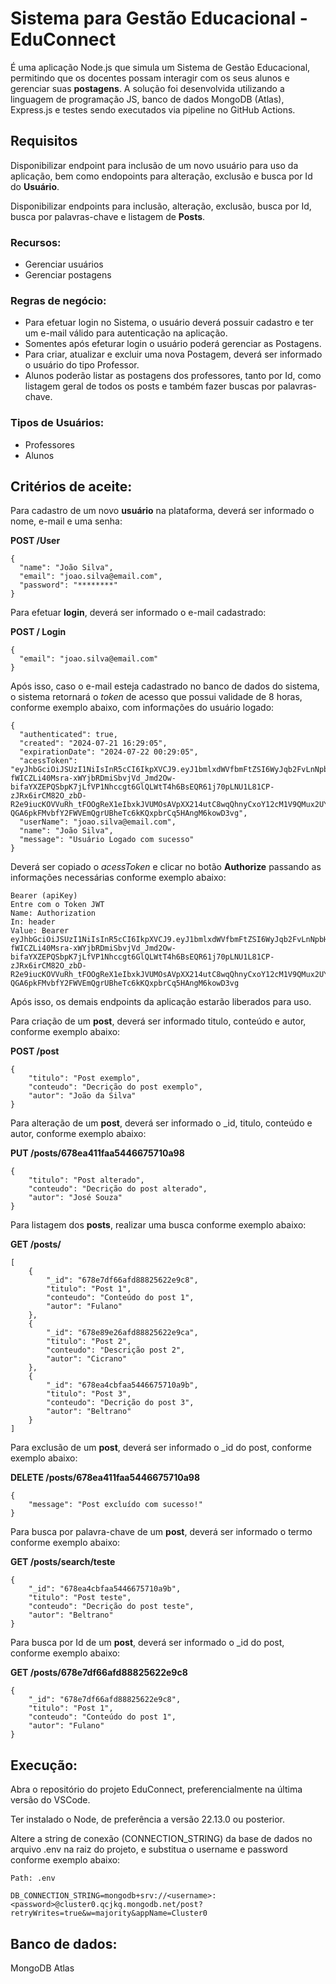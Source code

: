 # Sistema para Gestão Educacional - EduConnect

É uma aplicação Node.js que simula um Sistema de Gestão Educacional, permitindo que os docentes possam interagir com os seus alunos e gerenciar suas **postagens**. A solução foi desenvolvida utilizando a linguagem de programação JS, banco de dados MongoDB (Atlas), Express.js e testes sendo executados via pipeline no GitHub Actions.

## Requisitos

Disponibilizar endpoint para inclusão de um novo usuário para uso da aplicação, bem como endopoints para alteração, exclusão e busca por Id do **Usuário**.

Disponibilizar endpoints para inclusão, alteração, exclusão, busca por Id, busca por palavras-chave e listagem de **Posts**.

### Recursos:
* Gerenciar usuários
* Gerenciar postagens

### Regras de negócio:
* Para efetuar login no Sistema, o usuário deverá possuir cadastro e ter um e-mail válido para autenticação na aplicação.
* Somentes após efeturar login o usuário poderá gerenciar as Postagens.
* Para criar, atualizar e excluir uma nova Postagem, deverá ser informado o usuário do tipo Professor.
* Alunos poderão listar as postagens dos professores, tanto por Id, como listagem geral de todos os posts e também fazer buscas por palavras-chave.

### Tipos de Usuários:

* Professores
* Alunos

## Critérios de aceite:

Para cadastro de um novo **usuário** na plataforma, deverá ser informado o nome, e-mail e uma senha:

**POST /User**
```
{
  "name": "João Silva",
  "email": "joao.silva@email.com",
  "password": "********"
}

```

Para efetuar **login**, deverá ser informado o e-mail cadastrado:

**POST / Login**

```
{
  "email": "joao.silva@email.com"
}
```

Após isso, caso o e-mail esteja cadastrado no banco de dados do sistema, o sistema retornará o *token* de acesso que possui validade de 8 horas, conforme exemplo abaixo, com informações do usuário logado:

````
{
  "authenticated": true,
  "created": "2024-07-21 16:29:05",
  "expirationDate": "2024-07-22 00:29:05",
  "acessToken": "eyJhbGciOiJSUzI1NiIsInR5cCI6IkpXVCJ9.eyJ1bmlxdWVfbmFtZSI6WyJqb2FvLnNpbHZhQGVtYWlsLmNvbSIsImpvYW8uc2lsdmFAZW1haWwuY29tIl0sImp0aSI6ImM5Njg1MWNhLTVmNzUtNDk0YS05ZTlhLWI5NWNhMmUwOTJlZSIsIm5iZiI6MTcyMTU5MDE0NSwiZXhwIjoxNzIxNjE4OTQ1LCJpYXQiOjE3MjE1OTAxNDUsImlzcyI6IkV4ZW1wbG9Jc3N1ZXIiLCJhdWQiOiJFeGVtcGxvQXVkaWVuY2UifQ.cwQz5878YWdfZfSxEIJnEsvHxD__TX0HbWyWSepqBQDvG9fdTc54-fWICZLi40Msra-xWYjbRDmiSbvjVd_Jmd2Ow-bifaYXZEPQSbpK7jLfVP1Nhccgt6GlQLWtT4h6BsEQR61j70pLNU1L81CP-zJRx6irCM82O_zbD-R2e9iucKOVVuRh_tFOOgReX1eIbxkJVUMOsAVpXX214utC8wqQhnyCxoY12cM1V9QMux2UYj2B8imVo0NAOC7n50FW8BZ8urOEgugX45y8ER0i4biZTUW6qCwe0T-QGA6pkFMvbfY2FWVEmQgrUBheTc6kKQxpbrCq5HAngM6kowD3vg",
  "userName": "joao.silva@email.com",
  "name": "João Silva",
  "message": "Usuário Logado com sucesso"
}
````

Deverá ser copiado o *acessToken* e clicar no botão **Authorize** passando as informações necessárias conforme exemplo abaixo:

````
Bearer (apiKey)
Entre com o Token JWT
Name: Authorization
In: header
Value: Bearer eyJhbGciOiJSUzI1NiIsInR5cCI6IkpXVCJ9.eyJ1bmlxdWVfbmFtZSI6WyJqb2FvLnNpbHZhQGVtYWlsLmNvbSIsImpvYW8uc2lsdmFAZW1haWwuY29tIl0sImp0aSI6ImM5Njg1MWNhLTVmNzUtNDk0YS05ZTlhLWI5NWNhMmUwOTJlZSIsIm5iZiI6MTcyMTU5MDE0NSwiZXhwIjoxNzIxNjE4OTQ1LCJpYXQiOjE3MjE1OTAxNDUsImlzcyI6IkV4ZW1wbG9Jc3N1ZXIiLCJhdWQiOiJFeGVtcGxvQXVkaWVuY2UifQ.cwQz5878YWdfZfSxEIJnEsvHxD__TX0HbWyWSepqBQDvG9fdTc54-fWICZLi40Msra-xWYjbRDmiSbvjVd_Jmd2Ow-bifaYXZEPQSbpK7jLfVP1Nhccgt6GlQLWtT4h6BsEQR61j70pLNU1L81CP-zJRx6irCM82O_zbD-R2e9iucKOVVuRh_tFOOgReX1eIbxkJVUMOsAVpXX214utC8wqQhnyCxoY12cM1V9QMux2UYj2B8imVo0NAOC7n50FW8BZ8urOEgugX45y8ER0i4biZTUW6qCwe0T-QGA6pkFMvbfY2FWVEmQgrUBheTc6kKQxpbrCq5HAngM6kowD3vg
````

Após isso, os demais endpoints da aplicação estarão liberados para uso.

Para criação de um **post**, deverá ser informado titulo, conteúdo e autor, conforme exemplo abaixo:

**POST /post**

````
{
    "titulo": "Post exemplo",
    "conteudo": "Decrição do post exemplo",
    "autor": "João da Silva"
}
````

Para alteração de um **post**, deverá ser informado o _id, titulo, conteúdo e autor, conforme exemplo abaixo:

**PUT /posts/678ea411faa5446675710a98**

````
{
    "titulo": "Post alterado",
    "conteudo": "Decrição do post alterado",
    "autor": "José Souza"
}
````

Para listagem dos **posts**, realizar uma busca conforme exemplo abaixo:

**GET /posts/**

````
[
    {
        "_id": "678e7df66afd88825622e9c8",
        "titulo": "Post 1",
        "conteudo": "Conteúdo do post 1",
        "autor": "Fulano"
    },
    {
        "_id": "678e89e26afd88825622e9ca",
        "titulo": "Post 2",
        "conteudo": "Descrição post 2",
        "autor": "Cicrano"
    },
    {
        "_id": "678ea4cbfaa5446675710a9b",
        "titulo": "Post 3",
        "conteudo": "Decrição do post 3",
        "autor": "Beltrano"
    }
]
````

Para exclusão de um **post**, deverá ser informado o _id do post, conforme exemplo abaixo:

**DELETE /posts/678ea411faa5446675710a98**

````
{
    "message": "Post excluído com sucesso!"
}
````

Para busca por palavra-chave de um **post**, deverá ser informado o termo conforme exemplo abaixo:

**GET /posts/search/teste**

````
{
    "_id": "678ea4cbfaa5446675710a9b",
    "titulo": "Post teste",
    "conteudo": "Decrição do post teste",
    "autor": "Beltrano"
}
````

Para busca por Id de um **post**, deverá ser informado o _id do post, conforme exemplo abaixo:

**GET /posts/678e7df66afd88825622e9c8**

````
{
    "_id": "678e7df66afd88825622e9c8",
    "titulo": "Post 1",
    "conteudo": "Conteúdo do post 1",
    "autor": "Fulano"
}
````

## Execução:
Abra o repositório do projeto EduConnect, preferencialmente na última versão do VSCode.

Ter instalado o Node, de preferência a versão 22.13.0 ou posterior.

Altere a string de conexão (CONNECTION_STRING) da base de dados no arquivo .env na raiz do projeto, e substitua o username e password conforme exemplo abaixo:

````
Path: .env

DB_CONNECTION_STRING=mongodb+srv://<username>:<password>@cluster0.qcjkq.mongodb.net/post?retryWrites=true&w=majority&appName=Cluster0

````

## Banco de dados:

MongoDB Atlas